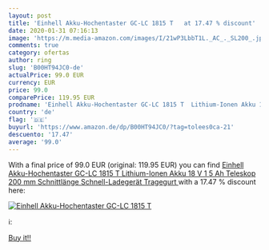 ```yaml
---
layout: post
title: 'Einhell Akku-Hochentaster GC-LC 1815 T   at 17.47 % discount'
date: 2020-01-31 07:16:13
image: 'https://m.media-amazon.com/images/I/21wP3LbbT1L._AC_._SL200_.jpg'
comments: true
category: ofertas
author: ring
slug: 'B00HT94JC0-de'
actualPrice: 99.0 EUR
currency: EUR
price: 99.0
comparePrice: 119.95 EUR
prodname: 'Einhell Akku-Hochentaster GC-LC 1815 T  Lithium-Ionen Akku 18 V  1 5 Ah  Teleskop  200 mm Schnittlänge  Schnell-Ladegerät  Tragegurt '
country: 'de'
flag: '🇩🇪'
buyurl: 'https://www.amazon.de/dp/B00HT94JC0/?tag=tolees0ca-21'
descuento: '17.47'
average: '99.0'
---
```


With a final price of 99.0 EUR (original: 119.95 EUR) you can find [Einhell Akku-Hochentaster GC-LC 1815 T  Lithium-Ionen Akku 18 V  1 5 Ah  Teleskop  200 mm Schnittlänge  Schnell-Ladegerät  Tragegurt ](https://www.amazon.de/dp/B00HT94JC0/?tag=tolees0ca-21) with a  17.47 % discount here:

[![Einhell Akku-Hochentaster GC-LC 1815 T  ](https://m.media-amazon.com/images/I/21wP3LbbT1L._AC_._SL200_.jpg)](https://www.amazon.de/dp/B00HT94JC0/?tag=tolees0ca-21)

ℹ️:


[Buy it!!](https://www.amazon.de/dp/B00HT94JC0/?tag=tolees0ca-21)
